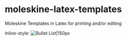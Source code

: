 # moleskine-latex-templates
Moleskine Templates in Latex for printing and/or editing

Inline-style: 
![Bullet List|150px](https://github.com/hannic/moleskine-latex-templates/blob/master/screenshot-bullet-list.png=150px "Moleskine Bullet List Template in Latex")

